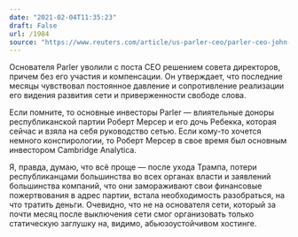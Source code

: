 ```yaml
---
date: "2021-02-04T11:35:23"
draft: False
url: /1984
source: "https://www.reuters.com/article/us-parler-ceo/parler-ceo-john-matze-says-he-was-fired-by-board-idUSKBN2A33B0"
---
```


Основателя Parler уволили с поста CEO решением совета директоров, причем без его участия и компенсации. Он утверждает, что последние месяцы чувствовал постоянное давление  и сопротивление реализации его видения развития сети и приверженности свободе слова.

Если помните, то основные инвесторы Parler — влиятельные доноры республиканской партии Роберт Мерсер и его дочь Ребекка, которая сейчас и взяла на себя руководство сетью. Если кому-то хочется немного конспирологии, то Роберт Мерсер в свое время был основным инвестором Cambridge Analytica. 

Я, правда, думаю, что всё проще — после ухода Трампа, потери республиканцами большинства во всех органах власти и заявлений большинства компаний, что они замораживают свои финансовые пожертвования в адрес партии, встала необходимость разобраться, на что тратить деньги. Очевидно, что не на основателя сети, который за почти месяц после выключения сети смог организовать только статическую заглушку на, видимо, абьюзоустойчивом хостинге.
